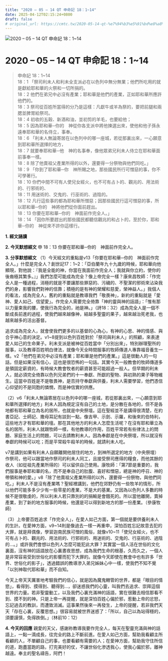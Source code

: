 ```yaml
---
title: "2020 – 05 – 14 QT 申命記 18：1~14"
date: 2025-04-12T02:15:24+0800
draft: false
# original_url: https://cmtc.tw/2020-05-14-qt-%e7%94%b3%e5%91%bd%e8%a8%98-18%ef%bc%9a114
---
```


![2020 – 05 – 14 QT 申命記 18：1\~14](/images/qt.jpg   "2020 – 05 – 14 QT 申命記 18：1\~14")

# 2020 – 05 – 14 QT 申命記 18：1\~14

> 申命記 18：1\~14  
> 18：1 「祭司利未人和利未全支派必在以色列中無分無業；他們所吃用的就是獻給耶和華的火祭和一切所捐的。  
> 18：2 他們在弟兄中必沒有產業；耶和華是他們的產業，正如耶和華所應許他們的。  
> 18：3 祭司從百姓所當得的分乃是這樣：凡獻牛或羊為祭的，要把前腿和兩腮並脾胃給祭司。  
> 18：4 初收的五穀、新酒和油，並初剪的羊毛，也要給他；  
> 18：5 因為耶和華─你的　神從你各支派中將他揀選出來，使他和他子孫永遠奉耶和華的名侍立，事奉。  
> 18：6 「利未人無論寄居在以色列中的哪一座城，若從那裏出來，一心願意到耶和華所選擇的地方，  
> 18：7 就要奉耶和華─他　神的名事奉，像他眾弟兄利未人侍立在耶和華面前事奉一樣。  
> 18：8 除了他賣祖父產業所得的以外，還要得一分祭物與他們同吃。」  
> 18：9 「你到了耶和華─你　神所賜之地，那些國民所行可憎惡的事，你不可學著行。  
> 18：10 你們中間不可有人使兒女經火，也不可有占卜的、觀兆的、用法術的、行邪術的、  
> 18：11 用迷術的、交鬼的、行巫術的、過陰的。  
> 18：12 凡行這些事的都為耶和華所憎惡；因那些國民行這可憎惡的事，所以耶和華─你的　神將他們從你面前趕出。  
> 18：13 你要在耶和華─你的　神面前作完全人。」  
> 18：14 「因你所要趕出的那些國民都聽信觀兆的和占卜的，至於你，耶和華─你的　神從來不許你這樣行。

**1. 經文誦讀**

**2.  今天默想經文**
申 18：13 你要在耶和華─你的　神面前作完全人。

**3. 分享默想經文**
（1）今天經文的重點是v13「你要在耶和華─你的　神面前作完全人。」什麼是完全人？創世記17：1\~2：「亞伯蘭年九十九歲的時候，耶和華向他顯現，對他說：『我是全能的神，你當在我面前作完全人；我就與你立約，使你的後裔極其繁多。』」我們怎麼可能成為完全？像上帝完全一樣？康來昌牧師：「作完全人是一種過程，消極的就是不要讓那些罪惡的、污穢的、不聖潔的邪術來沾染我們的身，影響我們對神的信靠；積極的是有神的榮耀和慈愛，榮神益人。」我個人的看法，成為完全人，舊約的重點就是教導我們「敬畏神」，新約的重點就是「愛神、愛人如己、信望愛」。作完全人需要完全倚靠「神的靈與神的話語」：「惟有那以力量束我的腰，使我行為完全的，祂是神。」（詩18：32）成為完全人是一個不斷成長前進的過程，使我們越來越像神，結越多聖靈的果子，越來越治死老我，也越來越多的活出基督。

追求成為完全人，就會使我們更多的以基督的心為心，有神的心思、神的情感、與合乎神心意的決定。v1\~8提到以色列百姓對於「祭司與利未人」的照顧，來表達愛人如己的生命果子。利未支派是被神從百姓當中「分別出來」，特別辦理聖所的服事，以及教導百姓明白律法，就像今天全時間服事的牧師傳道人專靠福音養生一樣。v2「他們在弟兄中必沒有產業；耶和華是他們的產業。」這是很動人的一句話，但是如果沒有信心，這也是很恐怖的一句話。其實今天一般教會的牧師傳道多是領固定薪資的，有時候大教會牧者的薪資甚至可能超過一般人。但早期的利未人，就必須完全倚靠以色列兄弟們的十一奉獻、所獻的聖物、與初熟的果子等物維生。這當中百姓是不是敬畏神，是否持守奉獻與供養，利未人需要學習，他們憑信心仰望的不是同胞的憐憫，而是神信實的供應。

（2）v6「利未人無論寄居在以色列中的哪一座城，若從那裏出來，一心願意到耶和華所選擇的地方」利未人因為規定沒有自己的土地，是分散在各地的，但不是各地都有耶和華立為名的居所，也就是中央祭壇。這在聖經並不是講得很清楚，在約書亞記、士師記、撒母耳記有談到一點，像吉甲、示劍、示羅，和後來的伯特利，這些地方才有耶和華的壇。那在其他地方的利未人怎麼生活呢？在沒有耶和華立為名的居所，利未人就跟牧師一樣，有他教導的作用，百姓平常若有些律法上的問題、家庭生活上的問題，可以去請教利未人。因為奉獻是在中央祭壇，所以就沒有奉獻的時候可以吃；而是平常殺牛殺羊的時候，就請利未人吃。

v7是講到如果有利未人自願離開他居住的地方，到神所選定的地方（中央祭壇）作祭司，他可以跟當地作祭司的利未人同工，且接受祭司應得的糧食，而他其餘的收人（如從祖先產業所得的）可以留供自己使用。康牧師：「第7節是重要的，我們服事是奉耶和華的名，而不是奉自己的肚腹、喜好和憎惡，總是神的呼召、神的帶領和神的愛。」v8「除了他賣祖父產業所得的以外，還要得一份祭物，與他們同吃。」利未人不是沒有產業嗎？聖經裡講到，他們在郊野仍有一些牧羊的情形，所以他們可能多多少少有一些零星的產業，不是大的基業。又因為以色列人多數的時候不是很敬虔的，所以利未人若只靠別的的捐輸是會餓死的。所以當他離開，賣掉產業，到了新的地方服事的時候，他還是可以得到新地方的那一份產業。（參康牧師）

（3）上帝要百姓追求「作完全人」，在愛人如己方面，第一個就是要供養利未人的生計。在愛神方面，v9\~14則是像過去一樣一再重申，深怕百姓忘記故意去犯的大罪，就是拜偶像，學習迦南民族可憎的風俗，就像v10\~11「使兒女經火，也不可有占卜的、觀兆的、用法術的、行邪術的、用迷術的、交鬼的、行巫術的、過陰的…。」或許我們會想以色列人怎麼可能犯此大罪？其實當一個人活在世俗的文化裏面，沒有神的話語放在心裏晝夜思想，成為我們生命的根基，久而久之，一個人是非常容易受到世俗化的影響而犯下大罪的。就像今天即使在教會中也有許多「世界、世俗化的影子」，透過錯誤的教導滲入弟兄姊妹心中一樣，使我們不知不覺「以別神取代耶和華」而不自知。

今天上帝天天厲害地考驗我們的信心，就是因為魔鬼轄管的世界，都是「眼目的情慾」，看得到、摸得到、聽得到…，卻迷惑我們的心靈，叫我們去追求、崇拜這個世界的力量。若非聖靈動工，以及我們心裏充滿神的話語，實在很難去相信那看不到、摸不到的神。只是上帝一再提醒，就是深怕百姓心偏於邪，惹動上帝的忿怒，忘記過去的教訓，而遭致消滅。這事果然後來一再發生，上帝的提醒，若非我們天天「存在心裏，反覆思想。」很容易就被世界迷惑了：「所以，自己以為站得穩的，須要謹慎，免得跌倒。」（林前10：12）

**4. 今天的回應**
親愛的天父，感謝祢教導我要作完全人，每天在聖靈充滿與神的話語上，一點一滴成長，往完全的路上不斷前進。在愛人如己方面，幫助我看顧主所看顧的人，不單顧自己的事，也要看顧有需要的人；在愛神方面，幫助我守住所信的道，跑盡當跑的路，打完美好的仗，不讓世俗化滲透我心，使我心偏於邪，離神越遠。奉主的聖名禱告，阿們！
